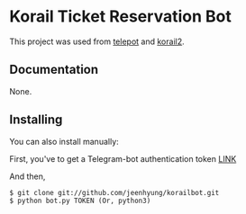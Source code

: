 Korail Ticket Reservation Bot
=======

<!-- [![Build Status](https://travis-ci.org/sng2c/korail2.svg?branch=master)](https://travis-ci.org/sng2c/korail2) -->

This project was used from [telepot](https://github.com/nickoala/telepot) and [korail2](https://github.com/carpedm20/korail2).


Documentation
-------------

None.
<!-- The documentation is available at [here](http://carpedm20.github.io/korail2/) -->


Installing
----------

You can also install manually:

First, you've to get a Telegram-bot authentication token [LINK](https://core.telegram.org/bots#6-botfather)

And then,

    $ git clone git://github.com/jeenhyung/korailbot.git
    $ python bot.py TOKEN (Or, python3)

<!-- Using
-----

### 1. Input ###

First, you need to create a Korail object.

```python
>>> from korail2 import *
>>> korail = Korail("12345678", YOUR_PASSWORD) # with membership number
>>> korail = Korail("carpedm20@gmail.com", YOUR_PASSWORD) # with email
>>> korail = Korail("010-9964-xxxx", YOUR_PASSWORD) # with phone number
```

If you do not want login automatically, 

```python
>>> korail = Korail("12345678", YOUR_PASSWORD, auto_login=False)
>>> korail.login()
True
```

When you want change ID using existing object,

```python
>>> korail.login(ANOTHER_ID, ANOTHER_PASSWORD)
True
```

### 2. Search train ###

You can search train schedules `search_train` and `search_train_allday` methods.

- `search_train` returns 10 results max. Faster than `search_train_allday`.
- `search_train_allday` returns all results after the time.
- `search_train_allday` uses `search_train` repeatedly.

`search_train` and `search_train_allday` methods take these arguments:

- dep : A departure station in Korean  ex) '서울'
- arr : A arrival station in Korean  ex) '부산'
- date : (optional) A departure date in `yyyyMMdd` format
- time : (optional) A departure time in `hhmmss` format
- train_type: (optional) A type of train. You can use constants of TrainType class here.
    default value is TrainType.ALL.
    - 00: TrainType.KTX - KTX 
    - 01: TrainType.SAEMAEUL - 새마을호     
    - 02: TrainType.MUGUNGHWA - 무궁화호
    - 03: TrainType.TONGGEUN - 통근열차
    - 04: TrainType.NURIRO - 누리로
    - 05: TrainType.ALL - 전체 
    - 06: TrainType.AIRPORT - 공항직통
    - 07: TrainType.KTX_SANCHEON - KTX-산천
    - 08: TrainType.ITX_SAEMAEUL - ITX-새마을 
    - 09: TrainType.ITX_CHEONGCHUN - ITX-청춘
- (optional) passengers=None : List of Passenger Objects. None means 1 AdultPassenger.
- (optional) include_no_seats=False : When True, a result includes trains which has no seats.

Below is a sample usage of `search_train`:

```python
>>> dep = '서울'
>>> arr = '동대구'
>>> date = '20140815'
>>> time = '144000'
>>> trains = korail.search_train(dep, arr, date, time)
[[KTX] 8월 3일, 서울~부산(11:00~13:42) 특실,일반실 예약가능,
 [ITX-새마을] 8월 3일, 서울~부산(11:04~16:00) 일반실 예약가능,
 [KTX] 8월 3일, 서울~부산(12:00~14:43) 특실,일반실 예약가능,
 [KTX] 8월 3일, 서울~부산(12:30~15:13) 특실,일반실 예약가능,
 [KTX] 8월 3일, 서울~부산(12:40~15:45) 특실,일반실 예약가능,
 [KTX] 8월 3일, 서울~부산(12:55~15:26) 특실,일반실 예약가능,
 [KTX] 8월 3일, 서울~부산(13:00~15:37) 특실,일반실 예약가능,
 [KTX] 8월 3일, 서울~부산(13:10~15:58) 특실,일반실 예약가능]
```

When you want to see sold-out trains.

```python
>>> trains = korail.search_train(dep, arr, date, time, include_no_seats=True)
[[KTX] 8월 3일, 서울~부산(11:00~13:42) 특실,일반실 예약가능,
 [ITX-새마을] 8월 3일, 서울~부산(11:04~16:00) 일반실 예약가능,
 [무궁화호] 8월 3일, 서울~부산(11:08~16:54) 입석 역발매중,
 [ITX-새마을] 8월 3일, 서울~부산(11:50~16:50) 입석 역발매중,
 [KTX] 8월 3일, 서울~부산(12:00~14:43) 특실,일반실 예약가능,
 [KTX] 8월 3일, 서울~부산(12:30~15:13) 특실,일반실 예약가능,
 [KTX] 8월 3일, 서울~부산(12:40~15:45) 특실,일반실 예약가능,
 [KTX] 8월 3일, 서울~부산(12:55~15:26) 특실,일반실 예약가능,
 [KTX] 8월 3일, 서울~부산(13:00~15:37) 특실,일반실 예약가능,
 [KTX] 8월 3일, 서울~부산(13:10~15:58) 특실,일반실 예약가능]
```

#### 2-1. About `passengers` argument

`passengers` is a list(or tuple) of Passeger Objects.
By this, you can search for multiple passengers.
There are 3 types of Passengers now, AdultPassenger, ChildPassenger and SeniorPassenger.

```python
# for 1 adult, 1 child
>>> psgrs = [AdultPassenger(), ChildPassenger()]

# for 2 adults, 1 child
>>> psgrs = [AdultPassenger(2), ChildPassenger(1)]
# ditto. They are being added each other by same group.
>>> psgrs = [AdultPassenger(), AdultPassenger(), ChildPassenger()]

# for 2 adults, 1 child, 1 senior
>>> psgrs = [AdultPassenger(2), ChildPassenger(), SeniorPassenger()]

# for 1 adult, It supports negative count or zero count. 
# But it uses passengers which the sum is greater than zero.
>>> psgrs = [AdultPassenger(2), AdultPassenger(-1)]
>>> psgrs = [AdultPassenger(), SeniorPassenger(0)]

# Nothing
>>> psgrs = [AdultPassenger(0), SeniorPassenger(0)]

# then search or reserve train
>>> trains = korail.search_train(dep, arr, date, time, passengers=psgrs)
...
>>> korail.reserve(trains[0], psgrs)
...
```

### 3. Make a reservation ####

You can get your tickets with `tickets` method.

```python
>>> trains = korail.search_train(dep, arr, date, time)
>>> seat = korail.reserve(trains[0])
>>> seat
[KTX] 8월 23일, 서울~동대구(15:30~17:19) 42500원(1석), 구입기한 8월 18일 14:05
```

Multiple.

```python
>>> trains = korail.search_train(dep, arr, date, time)
>>> seat = korail.reserve(trains[0], passengers=psgrs)
>>> seat
[KTX] 8월 23일, 서울~동대구(15:30~17:19) 42500원(3석), 구입기한 8월 18일 14:05
```

When tickets are not enough much for passengers, it raises SoldOutError.
    
If you want to select priority of seat grade, general or special,
There are 4 options in ReserveOption class.

- GENERAL_FIRST : Economic than Comfortable.
- GENERAL_ONLY  : Reserve only general seats. You are poorman ;-)
- SPECIAL_FIRST : Comfortable than Economic.
- SPECIAL_ONLY  : Richman.

```python
>>> korail.reserve(trains[0], psgrs, ReserveOption.GENERAL_ONLY)
```

### 4. Show reservations ####

You can get your tickes with `tickets` method.

```python
>>> reservations = korail.reservations()
>>> reservations
[[KTX] 8월 23일, 서울~동대구(14:55~16:45) 42500원(1석), 구입기한 8월 18일 14:03,
 [무궁화호] 8월 23일, 서울~동대구(15:03~18:48) 21100원(1석), 구입기한 8월 18일 14:03,
 [KTX] 8월 23일, 서울~동대구(15:30~17:19) 42500원(1석), 구입기한 8월 18일 14:05]
```

### 5. Cancel reservation ###

You can also cancel your reservation using Reservation Object from reservations() call.

```python
>>> korail.cancel(reservations[0])
```

### 6. Get tickets already paid ###

You can see your ticket list with `tickets` method.
You can get the list of paid tickes with `tickets` method.

```python
>>> korail = Korail("12345678", YOUR_PASSWORD, want_feedback=True)
>>> tickets = korail.tickets()
정상발매처리,정상발권처리  # You can see these feedbacks when `want_feedback` is True.
>>> print tickets
[[KTX] 8월 10일, 동대구~울산(09:26~09:54) => 5호 4A, 13900원]
```

Todo
----

1. Implement payment API


License
-------

Source codes are distributed under BSD license.


Author
------

Taehoon Kim / [@carpedm20](http://carpedm20.github.io/about/)

Hanson Kim / [@sng2c](https://github.com/sng2c) -->